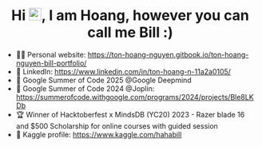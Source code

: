 <h1 align="center">Hi <img src="https://emojis.slackmojis.com/emojis/images/1536351075/4594/blob-wave.gif" width="25"/>, I am Hoang, however you can call me Bill :) </h1>

- 👨‍💻 Personal website: https://ton-hoang-nguyen.gitbook.io/ton-hoang-nguyen-bill-portfolio/
- 📎 LinkedIn: https://www.linkedin.com/in/ton-hoang-n-11a2a0105/
- 👾 Google Summer of Code 2025 @Google Deepmind
- 📒 Google Summer of Code 2024 @Joplin: https://summerofcode.withgoogle.com/programs/2024/projects/Ble8LKDb
- 🏆 Winner of Hacktoberfest x MindsDB (YC20) 2023 - Razer blade 16 and $500 Scholarship for online courses with guided session
- 🤖 Kaggle profile: https://www.kaggle.com/hahabill

<!---
HahaBill/HahaBill is a ✨ special ✨ repository because its `README.md` (this file) appears on your GitHub profile.
You can click the Preview link to take a look at your changes.
--->
<!---
<table>
  <tr>
    <td valign="top"><img align="center" src="https://github-readme-stats.vercel.app/api?username=hahabill&show_icons=true&locale=en" alt="hahabill" /></td>
    <td valign="top"><img align="center" src="https://github-readme-streak-stats.herokuapp.com/?user=hahabill&" alt="hahabill" /></td>
  </tr>
</table>
--->
